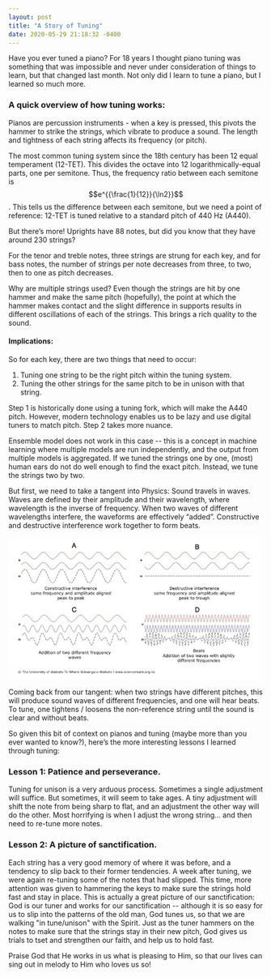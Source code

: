 ```yaml
---
layout: post
title: "A Story of Tuning"
date: 2020-05-29 21:18:32 -0400
---
```


Have you ever tuned a piano? For 18 years I thought piano tuning was something that was impossible and never under consideration of things to learn, but that changed last month. Not only did I learn to tune a piano, but I learned so much more.

### A quick overview of how tuning works:

Pianos are percussion instruments - when a key is pressed, this pivots the hammer to strike the strings, which vibrate to produce a sound. The length and tightness of each string affects its frequency (or pitch).

The most common tuning system since the 18th century has been 12 equal temperament (12-TET). This divides the octave into 12 logarithmically-equal parts, one per semitone. Thus, the frequency ratio between each semitone is $$e^{{\frac{1}{12}}{\ln2}}$$. This tells us the difference between each semitone, but we need a point of reference: 12-TET is tuned relative to a standard pitch of 440 Hz (A440).

But there’s more! Uprights have 88 notes, but did you know that they have around 230 strings?

For the tenor and treble notes, three strings are strung for each key, and for bass notes, the number of strings per note decreases from three, to two, then to one as pitch decreases.

Why are multiple strings used? Even though the strings are hit by one hammer and make the same pitch (hopefully), the point at which the hammer makes contact and the slight difference in supports results in different oscillations of each of the strings. This brings a rich quality to the sound.

#### Implications:
So for each key, there are two things that need to occur:
1. Tuning one string to be the right pitch within the tuning system.
2. Tuning the other strings for the same pitch to be in unison with that string.

Step 1 is historically done using a tuning fork, which will make the A440 pitch. However, modern technology enables us to be lazy and use digital tuners to match pitch.
Step 2 takes more nuance.

Ensemble model does not work in this case -- this is a concept in machine learning where multiple models are run independently, and the output from multiple models is aggregated.
If we tuned the strings one by one, (most) human ears do not do well enough to find the exact pitch. Instead, we tune the strings two by two.

But first, we need to take a tangent into Physics: Sound travels in waves. Waves are defined by their amplitude and their wavelength, where wavelength is the inverse of frequency. When two waves of different wavelengths interfere, the waveforms are effectively “added”. Constructive and destructive interference work together to form beats.

<img src="/assets/sound_wave_interference.jpg" width="500">

Coming back from our tangent: when two strings have different pitches, this will produce sound waves of different frequencies, and one will hear beats. To tune, one tightens / loosens the non-reference string until the sound is clear and without beats.

So given this bit of context on pianos and tuning (maybe more than you ever wanted to know?), here’s the more interesting lessons I learned through tuning:

### Lesson 1: Patience and perseverance.
Tuning for unison is a very arduous process. Sometimes a single adjustment will suffice. But sometimes, it will seem to take ages. A tiny adjustment will shift the note from being sharp to flat, and an adjustment the other way will do the other. Most horrifying is when I adjust the wrong string… and then need to re-tune more notes.

### Lesson 2: A picture of sanctification.
Each string has a very good memory of where it was before, and a tendency to slip back to their former tendencies. A week after tuning, we were again re-tuning some of the notes that had slipped. This time, more attention was given to hammering the keys to make sure the strings hold fast and stay in place. This is actually a great picture of our sanctification: God is our tuner and works for our sanctification -- although it is so easy for us to slip into the patterns of the old man, God tunes us, so that we are walking "in tune/unison" with the Spirit. Just as the tuner hammers on the notes to make sure that the strings stay in their new pitch, God gives us trials to tset and strengthen our faith, and help us to hold fast.

Praise God that He works in us what is pleasing to Him, so that our lives can sing out in melody to Him who loves us so!

